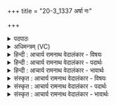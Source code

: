 +++
title = "20-3_1337 अर्षा नः"

+++
<details><summary>पदपाठः</summary>

अ꣡र्ष꣢꣯। नः꣣। सोम। श꣢म्। ग꣡वे꣢꣯। धु꣣क्ष꣡स्व꣢। पि꣣प्यु꣡षी꣢म्। इ꣡ष꣢꣯म्। व꣡र्ध꣢꣯। स꣡मुद्र꣢म्। स꣣म्। उ꣢द्रम्। उ꣣क्थ्य। १३३७।
</details>

<details><summary>अधिमन्त्रम् (VC)</summary>

- पवमानः सोमः
- अहमीयुराङ्गिरसः
- गायत्री
- षड्जः
</details>

<details><summary>हिन्दी : आचार्य रामनाथ वेदालंकार - विषयः</summary>

अगले मन्त्र में परमात्मा से प्रार्थना करते हैं।
</details>

<details><summary>हिन्दी : आचार्य रामनाथ वेदालंकार - पदार्थः</summary>

पदार्थान्वय -  हे (सोम) जगत् के रचयिता शान्तिप्रिय परमात्मन् ! आप (नः) हमारी (गवे) सारी धरती को (शम्) सुख-शान्ति (अर्ष) प्राप्त कराओ,हमें (पिप्युषीम्) समृद्ध (इषम्) अभीष्ट सम्पदा (धुक्ष्व) प्रदान करो। हे (उक्थ्य) स्तुतियोग्य ! (समुद्रम्) सद्गुणों के समुद्र जीवात्मा को अथवा उसमें विद्यमान आनन्द के समुद्र को (वर्ध) बढ़ाओ। जैसे सोम चन्द्रमा जलों के पारावार समुद्र को बढ़ाता है,यह यहाँ ध्वनित होता है ॥३॥
</details>

<details><summary>हिन्दी : आचार्य रामनाथ वेदालंकार - भावार्थः</summary>

भावार्थ -  रमात्मा की कृपा से और मनुष्यों के प्रयत्न से सारी धरती सुख, शान्ति तथा प्रचुर सम्पदा प्राप्त करे और उसके निवासी आपस में प्रेम का व्यवहार करें ॥३॥ इस खण्ड में परत्मात्मा, ब्रह्मानन्द और गुरु-शिष्य के विषयों का वर्णन होने से इस खण्ड की पूर्व खण्ड के साथ सङ्गति जाननी चाहिए ॥ दशम अध्याय में एकादश खण्ड समाप्त ॥
</details>

<details><summary>संस्कृत : आचार्य रामनाथ वेदालंकार - विषयः</summary>

अथ परमात्मानं प्रार्थयते।
</details>

<details><summary>संस्कृत : आचार्य रामनाथ वेदालंकार - पदार्थः</summary>

पदार्थान्वय -  हे (सोम) जगत्स्रष्टः शान्तिप्रिय परमात्मन् ! त्वम् (नः) अस्माकम् (गवे) सम्पूर्णधरित्र्यै (शम्) सुखं शान्तिं च (अर्ष) प्रापय,अस्मभ्यम् (पिप्युषीम्) समृद्धाम्[ओप्यायी वृद्धौ,लिटः क्वसौ रूपम्।] (इषम्) अभीष्टां सम्पत्तिम् (धुक्ष्व) प्रदेहि। हे (उक्थ्य) स्तुत्यर्ह ! (समुद्रम्) सद्गुणानां सागरं जीवात्मानम् यद्वा,तत्र विद्यमानम् आनन्दस्य सागरम् (वर्ध) वर्धय। यथा सोमेन चन्द्रमसाऽपां राशिः समुद्रो वर्ध्यते इति ध्वन्यते ॥३॥
</details>

<details><summary>संस्कृत : आचार्य रामनाथ वेदालंकार - भावार्थः</summary>

भावार्थ -  परमात्मकृपया मानवानां प्रयासेन च सकलापि धरा सुखं शान्तिं प्रचुरां सम्पदं च प्राप्नुयात्, तन्निवासिनश्च परस्परं प्रेम्णा व्यवहरेयुः ॥३॥ अस्मिन् खण्डे परमात्मनो ब्रह्मानन्दस्य गुरुशिष्ययोश्च विषयाणां वर्णनादेतत्खण्डस्य पूर्वखण्डेन संगतिर्वेद्या ॥
</details>